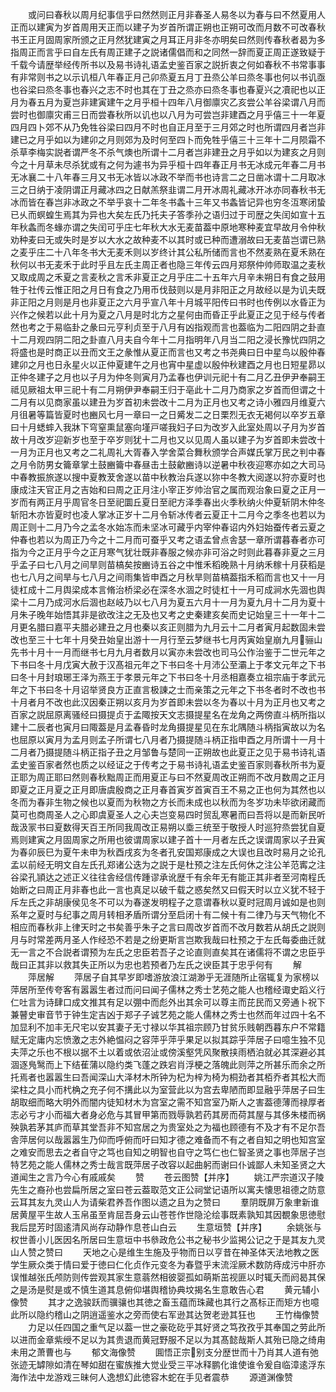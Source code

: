 <!-- { "loadSidebar": true } -->
　　或问曰春秋以周月纪事信乎曰然然则正月非春圣人易冬以为春与曰不然夏用人正而以建寅为岁首周用天正而以建子为岁首所谓正朔也正朔可改而月数不可改春秋书王正月固周家所颁之正月然犹建寅之月耳正月非冬亦明矣曰然则传春秋者曷为多指周正而言乎曰自左氏有周正建子之説诸儒倡而和之同然一辞而夏正周正遂致疑于千载今请歴举经传所书以及易书诗礼语孟史鉴百家之説折衷之何如春秋不书常事事有非常则书之以示讥桓八年春正月己卯烝夏五月丁丑烝公羊曰烝冬事也何以书讥亟也谷梁曰烝冬事也春兴之志不时也其在丁丑之烝亦曰烝冬事也春夏兴之凟祀也以正月为春五月为夏岂非建寅建午之月乎桓十四年八月御廪灾乙亥尝公羊谷梁谓八月而尝时也御廪灾甫三日而尝春秋所以讥也以八月为可尝岂非建酉之月乎僖三十一年夏四月四卜郊不从乃免牲谷梁曰四月不时也自正月至于三月郊之时也所谓四月者岂非建已之月乎如以为建卯之月则郊为及时何至四卜而免牲乎僖三十三年十二月陨霜不杀草李梅实説者谓严冬不杀气燠也所谓十二月者岂非建丑之月乎如以为建亥之月则今之十月草未尽杀犹或有之何为遽书为异乎桓十四年春正月书无冰成元年春二月书无冰襄二十八年春三月又书无冰皆以冰政不举而书也诗言二之日凿冰谓十二月取冰三之日纳于凌阴谓正月藏冰四之日献羔祭韭谓二月开冰周礼藏冰开冰亦同春秋书无冰而皆在春岂非冰政之不举乎哀十二年冬书螽十三年又书螽皆记异也穷冬沍寒闭蛰已乆而螟蝗生焉其为异也大矣左氏乃托夫子答季孙之语归过于司歴之失闰如宣十五年秋螽而冬蝝亦谓之失闰可乎庄七年秋大水无麦苗葢中原地寒种麦宜早故月令仲秋劝种麦曰无或失时是岁以大水之故种麦不以其时或已种而遭溺故曰无麦苗岂谓已熟之麦乎庄二十八年冬书大无麦禾则以岁终计其公私所储而言也不然麦熟在夏禾熟在秋何以书无麦禾于此时乎且左氏主周正者也隐三年传云四月郑祭仲帅师取温之麦秋又取成周之禾夏之言麦秋之言禾非夏正之月乎庄二十五年六月辛未朔日有食之鼓用牲于社传云惟正阳之月日有食之乃用币伐鼓则以是月非阳正之月故经以是为讥夫既非正阳之月则是月也非夏正之六月乎宣八年十月城平阳传曰书时也传例以水昏正为兴作之候若以此十月为夏之八月是时北方之星何由而昏正乎此夏正之见于经与传者然也考之于易临卦之彖曰元亨利贞至于八月有凶指观而言也葢临为二阳四阴之卦直十二月观四阴二阳之卦直八月夫自今年十二月指明年八月当二阳之浸长豫忧四阴之将盛也是时商正以丑而文王之彖惟从夏正而言也又考之书尧典曰日中星鸟以殷仲春建卯之月也日永星火以正仲夏建午之月也宵中星虚以殷仲秋建酉之月也日短星昴以正仲冬建子之月也以子月为仲冬则寅月乃孟春也伊训元祀十有二月乙丑伊尹奉嗣王祗见厥祖太甲三祀十有二月朔伊尹奉嗣王归于亳此十二月乃商家之岁首而但谓之十二月有以见商家虽以建丑为岁首初未尝改十二月为正月也又考之诗小雅四月维夏六月徂暑等篇皆夏时也豳风七月一章曰一之日觱发二之日栗烈无衣无褐何以卒岁五章曰十月蟋蟀入我牀下穹窒熏鼠塞向墐戸嗟我妇子曰为改岁入此室处周以子月为岁首故十月改岁迎新岁也至于卒岁则犹十二月也又以见周人虽以建子为岁首即未尝改十一月为正月也又考之二礼周礼大胥春入学舍菜合舞秋颁学合声媒氏掌万民之判中春之月令防男女籥章掌土鼓豳籥中春昼击土鼓龡豳诗以逆暑中秋夜迎寒亦如之大司马中春教振旅遂以搜中夏教茇舍遂以苗中秋教治兵遂以狝中冬教大阅遂以狩亦夏时也康成注天官正月之吉始和曰周之正月注小宰正岁帅治官之属而观治象曰夏之正月一岁而有两正月乎周官冬日至祀圜丘夏日至祀方泽季春出火季秋纳火仲夏斩阴木仲冬斩阳木亦皆夏时也凌人掌冰正岁十二月令斩冰传者云夏正十二月今之季冬也若以为周正则十二月乃今之孟冬水始冻而未坚冰可藏乎内宰仲春诏内外妇始蚕传者云夏之仲春也若以为周正乃今之十二月而可蚕乎又考之语孟曾点舎瑟一章所谓暮春者亦可指为今之正月乎今之正月寒气犹壮既非春服之候亦非可浴之时则此暮春非夏之三月乎孟子曰七八月之间旱则苗槁矣按豳诗五谷之中惟禾稻晚熟十月纳禾稼十月获稻是也七八月之间旱与七八月之间雨集皆申酉之月秋旱则苗槁葢指禾稻而言也又十一月徒杠成十二月舆梁成本言脩治桥梁必在深冬水涸之时徒杠十一月可成涧水先涸也舆梁十二月乃成河水后涸也赵岐乃以七八月为夏五六月十一月为夏九月十二月为夏十月朱子晚年始悟其非是欲改注之无及也又考之史秦建亥矣而史记始皇三十一年十二月更名腊曰嘉平夫腊必建丑之月也秦以亥正则腊为九月云十二月者寅月起数固未尝改也至三十七年十月癸丑始皇出游十一月行至云梦继书七月丙寅始皇崩九月骊山先书十月十一月而继书七月九月者数月以寅亦未尝改也司马公作治鉴于二世元年之下书曰冬十月戊寅大赦于汉髙祖元年之下书曰冬十月沛公至灞上于孝文元年之下书曰冬十月封琅琊王泽为燕王于孝景元年之下书曰冬十月丞相嘉奏立祖宗庙于孝武元年之下书曰冬十月诏举贤良方正直言极諌之士而亲策之元年之下书冬者时不改也书十月者月不改也此汉因秦正朔以亥月为岁首即未尝以冬为春以十月为正月也又考之百家之説屈原离骚经曰摄提贞于孟陬按天文志摄提星名在龙角之两傍直斗柄所指以建十二辰者也寅月曰陬葢是月孟春昏时龙角摄提星见在东北隅随斗柄指寅故以为名也屈原以寅月为孟月则孟子所谓七八月者乃摄提随斗柄正指申酉之月所谓十一月十二月者乃摄提随斗柄正指子丑之月邹鲁与楚同一正朔故也此夏正之见于易书诗礼语孟史鉴百家者然也质之以经证之于传考之于易书诗礼语孟史鉴百家则春秋所书为夏正耶为周正耶曰然则春秋黜周正而用夏正与曰不然夏周改正朔而不改月数周之正月即夏之正月夏之正月即唐虞殷商之正月春首寅岁首寅百王不易之正也何为其然也以冬而为春非生物之候也以夏而为秋物之方长而未成也以秋而为冬岁功未毕欲闭藏而莫可也商周圣人之心即虞夏圣人之心夫岂变易四时贸乱寒暑而曰吾将以是而新民听哉汲冡书曰夏数得天百王所同我周改正易朔以埀三统至于敬授人时巡狩烝尝犹自夏焉则建寅之月固周家之所用也彼谓周家以建子首十一月者左氏之误谓周家以子丑寅为春卯辰巳为夏午未申为秋酉戌亥为冬者孔安国郑康成之大误也且改时易月之论孔孟以前经无明文自左氏孔郑诸公迭为之説于是杜预之注左氏何休之注公羊范寗之注谷梁孔頴达之述正义往往舎经信传踵谬承讹歴千有余年无有能正其非者至河南程氏始断之曰周正月非春也此一言也真足以破千载之惑矣然又曰假天时以立义犹不轻于斥左氏之非胡康侯见冬不可以为春遂发明程子之意谓春秋以夏时冠周月诚如是也则系年之夏时与纪事之周月转相矛盾所谓分至启闭十有二候十有二律乃与天气物化不相应而春秋非上律天时之书矣善乎朱子之言曰周改岁首而不改月数若从胡氏之説则月与时常差两月圣人作经恐不若是之纷更斯言岂欺我哉曰杜预之于左氏每委曲迁就无一言之不合説者谓预为左氏之忠臣若吾子之论直则直矣其在诸儒将不谓之忠臣乎哉曰正其非以救其失正所以为忠也若预者乃左氏之谀臣其于忠乎何有
　　解
　　萍居解
　　萍居子自其早岁即嗜游放浪江湖渺乎无涯随所止宿辄复为家榜以萍居所至传夸客有嚣嚣生者过而问曰闻子儒林之秀士艺苑之能人也稽经诹史蹈义行仁吐言为诗肆口成文推其有足以弸中而彪外出其余可以尊主而芘民而又旁通卜祝下兼瞽史审音节于钟生定吉凶于郑子子诚艺苑之能人儒林之秀士也然而年过四十名不加显利不加丰无尺宅以安其妻子无寸禄以华其祖宗顾乃甘贫乐贱朝西暮东户不常籍赋无定庸内忘愤激之志外絶愠闷之容萍乎萍乎果足以拟其踪乎萍居子曰噫生独不见夫萍之乐也不根以据不土以着或依沼沚或傍溪壑凭风聚散挟雨栖泊就必其深避必其涸逐鳬鹥而上下结萑蒲以隐约类飞蓬之跌宕肖浮梗之落魄此则萍之所甚乐而余之所托焉者也嚣嚣生曰吾闻深山大泽材木所钟为杞为梓为椅为桐劲者其栢乔者其松大而梁柱之具小而杙桷之充子何不搆此以为室营此以为宫去卑陋而即显融乎萍居子曰生胡取细而略大明外而闇内徒知材木为宫室之需不知宫室乃斯人之害葢德薄而禄厚者志必亏才小而福大者身必危与其冒甲第而戮辱孰若药其房而荷其屋与其侈朱楼而祸殃孰若茅其庐而草其堂吾非不知宫居之为贵室处之为福也顾德有不及才有不足尔吾舎萍居何以哉嚣嚣生乃仰而呼俯而吁曰知才德之难备而不有之者自知之明也知宫室之难安而思去之者自守之笃也自知之明智也自守之笃仁也仁智圣贤之事也萍居子岂特艺苑之能人儒林之秀士哉言既萍居子改容以起曲躬而谢曰仆诚鄙人未知圣贤之大道闻生之言乃今心有戚戚矣
　　赞
　　苍云图赞【并序】
　　姚江严宗道汉子陵先生之裔孙也尝扁所居之室曰苍云葢取范文正公祠堂记语所以寓夫懐思祖德之防意云耳其友九灵山人为请柴君养吾作图以遗之且为之赞曰
　　羣阴既屏万象聿新谁居黄屋平生故人玉帛虽至肯屈吾身云山苍苍作世隐沦绘事既素孰知其因覩象思徳慰我后昆芳时固逺清风尚存动静作息苍山白云
　　生意垣赞【并序】
　　余姚张与权世善小儿医因名所居曰生意垣中书叅政危公书之秘书少监掲公记之于是其友九灵山人赞之赞曰
　　天地之心是维生生施及乎物而日以亨昔在神圣体天法地教之医学生厥众类于情曰爱于徳曰仁化贞作元变冬为春暨乎末流淫厥术数防痔成污中肝亦误惟越张氏颅防则传尝观其家生意蓊然相彼婴孤如萌斯茁视匪以时辄夭而阏曷其保之是汤是熨是或不慎生道其息俯仰堪舆稽协典坟揭名生意敢告心君
　　黄元辅小像赞
　　其才之逸骏跃而骥骧也其徳之畜玉蕴而珠藏也其行之髙标正而矩方也噫此所以隐约稽山之阴逍遥鉴水之旁而使右军逊其达贺老逊其狂也
　　王竹梅像赞
　　力足以任四国之重气足以葢一世之豪矻矻乎其好贤之笃孜孜乎其奉国之劳此所以进而金章紫绶不足以为其贵退而黄冠野服不足以为其髙懿哉斯人其殆已隐之绮甪未用之萧曹也与
　　郁文海像赞
　　圎悟正宗别支分歴世而十乃肖其人道有弛张迹无罅隙如清在琴如甜在蜜族推大觉业受三平冰释鹏化谁使谁令爰自临漳逺浮东海作法中龙游戏三昧何人逸想幻此徳容木蛇在手见者震恭
　　源道渊像赞
